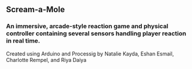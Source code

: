 ## Scream-a-Mole

### An immersive, arcade-style reaction game and physical controller containing several sensors handling player reaction in real time.

Created using Arduino and Processig by Natalie Kayda, Eshan Esmail, Charlotte Rempel, and Riya Daiya
